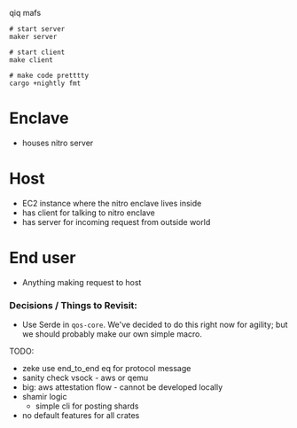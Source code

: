 qiq mafs

```
# start server
maker server

# start client
make client

# make code pretttty
cargo +nightly fmt
```

# Enclave
- houses nitro server

# Host
- EC2 instance where the nitro enclave lives inside
- has client for talking to nitro enclave
- has server for incoming request from outside world 

# End user
- Anything making request to host

### Decisions / Things to Revisit:
- Use Serde in `qos-core`. We've decided to do this right now for agility; but we should probably 
make our own simple macro.

TODO:
- zeke use end_to_end eq for protocol message
- sanity check vsock - aws or qemu
- big: aws attestation flow - cannot be developed locally
- shamir logic
  - simple cli for posting shards
- no default features for all crates